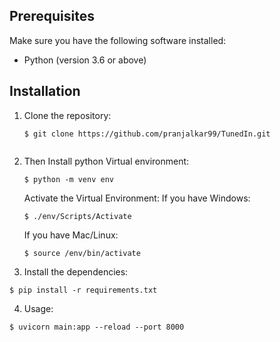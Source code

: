 ## Prerequisites

Make sure you have the following software installed:

- Python (version 3.6 or above)

## Installation

1. Clone the repository:

   ```shell
   $ git clone https://github.com/pranjalkar99/TunedIn.git
    
    ```

2. Then Install python Virtual environment:
 
    ```shell
    $ python -m venv env
    ```

    Activate the Virtual Environment:
    If you have Windows:
    ```shell
    $ ./env/Scripts/Activate
    ```
    If you have Mac/Linux:
    ```shell
    $ source /env/bin/activate
 
    ```
3. Install the dependencies:


```shell
$ pip install -r requirements.txt
```

4. Usage:

```shell
$ uvicorn main:app --reload --port 8000
```